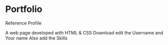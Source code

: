 # Portfolio
 Reference Profile

A web page developed with HTML & CSS
Download edit the Username and Your name 
Also add the Skills
